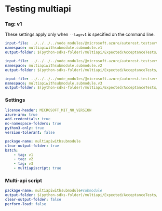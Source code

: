 # Testing multiapi

### Tag: v1

These settings apply only when `--tag=v1` is specified on the command line.

``` yaml $(tag) == 'v1'
input-file: ../../../../node_modules/@microsoft.azure/autorest.testserver/swagger/multiapi-v1.json
namespace: multiapiwithsubmodule.submodule.v1
output-folder: $(python-sdks-folder)/multiapi/Expected/AcceptanceTests/MultiapiWithSubmodule/multiapiwithsubmodule/submodule/v1
```

``` yaml $(tag) == 'v2'
input-file: ../../../../node_modules/@microsoft.azure/autorest.testserver/swagger/multiapi-v2.json
namespace: multiapiwithsubmodule.submodule.v2
output-folder: $(python-sdks-folder)/multiapi/Expected/AcceptanceTests/MultiapiWithSubmodule/multiapiwithsubmodule/submodule/v2
```

``` yaml $(tag) == 'v3'
input-file: ../../../../node_modules/@microsoft.azure/autorest.testserver/swagger/multiapi-v3.json
namespace: multiapiwithsubmodule.submodule.v3
output-folder: $(python-sdks-folder)/multiapi/Expected/AcceptanceTests/MultiapiWithSubmodule/multiapiwithsubmodule/submodule/v3
```

### Settings
``` yaml
license-header: MICROSOFT_MIT_NO_VERSION
azure-arm: true
add-credentials: true
no-namespace-folders: true
python3-only: true
version-tolerant: false
```

``` yaml $(multiapi)
package-name: multiapiwithsubmodule
clear-output-folder: true
batch:
    - tag: v1
    - tag: v2
    - tag: v3
    - multiapiscript: true
```

### Multi-api script

``` yaml $(multiapiscript)
package-name: multiapiwithsubmodule#submodule
output-folder: $(python-sdks-folder)/multiapi/Expected/AcceptanceTests/MultiapiWithSubmodule/multiapiwithsubmodule/submodule
clear-output-folder: false
perform-load: false
```
